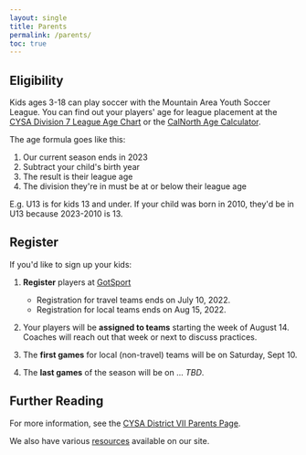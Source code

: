 ```yaml
---
layout: single
title: Parents
permalink: /parents/
toc: true
---
```


## Eligibility

Kids ages 3-18 can play soccer with the Mountain Area Youth Soccer League.
You can find out your players' age for league placement at the
[CYSA Division 7 League Age Chart](https://cysadistrict7.org/forms-policies/birth-year-and-season-matrix/)
or the 
[CalNorth Age Calculator](https://www.calnorth.org/soccer-age).

The age formula goes like this:

1. Our current season ends in 2023
2. Subtract your child's birth year
3. The result is their league age
4. The division they're in must be at or below their league age

E.g. U13 is for kids 13 and under. If your child was born in 2010, they'd be in U13 because
2023-2010 is 13.


## Register

If you'd like to sign up your kids:

1. **Register** players at [GotSport](https://system.gotsport.com/prorams/88407263X?reg_role=player)
    * Registration for travel teams ends on July 10, 2022.
    * Registration for local teams ends on Aug 15, 2022.

2. Your players will be **assigned to teams** starting the week of August 14.
   Coaches will reach out that week or next to discuss practices.

3. The **first games** for local (non-travel) teams will be on Saturday, Sept 10.

4. The **last games** of the season will be on ... _TBD_.


## Further Reading

For more information, see the [CYSA District VII Parents Page](https://cysadistrict7.org/for-parents/).

We also have various [resources](/resources/) available on our site.
